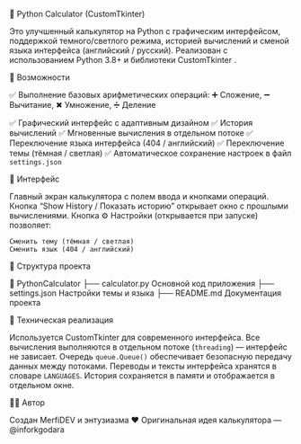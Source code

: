 🧮 Python Calculator (CustomTkinter)

Это улучшенный калькулятор на Python с графическим интерфейсом, поддержкой темного/светлого режима, историей вычислений и сменой языка интерфейса (английский / русский).
Реализован с использованием  Python 3.8+  и библиотеки  CustomTkinter .

 
   🚀 Возможности

✅ Выполнение базовых арифметических операций:
 ➕ Сложение, ➖ Вычитание, ✖ Умножение, ➗ Деление 

✅ Графический интерфейс с адаптивным дизайном
✅ История вычислений
✅ Мгновенные вычисления в отдельном потоке
✅ Переключение языка интерфейса  (404 / английский) 
✅ Переключение темы  (тёмная / светлая) 
✅ Автоматическое сохранение настроек в файл `settings.json`

   📸 Интерфейс

  Главный экран калькулятора с полем ввода и кнопками операций.
  Кнопка  “Show History / Показать историю”  открывает окно с прошлыми вычислениями.
  Кнопка  ⚙ Настройки  (открывается при запуске) позволяет:

    Сменить тему (тёмная / светлая)
    Сменить язык (404 / английский)



   🧩 Структура проекта


📂 PythonCalculator
├── calculator.py          Основной код приложения
├── settings.json          Настройки темы и языка
├── README.md              Документация проекта


   🧠 Техническая реализация

  Используется  CustomTkinter  для современного интерфейса.
  Все вычисления выполняются в отдельном потоке (`threading`) — интерфейс не зависает.
  Очередь `queue.Queue()` обеспечивает безопасную передачу данных между потоками.
  Переводы и тексты интерфейса хранятся в словаре `LANGUAGES`.
  История сохраняется в памяти и отображается в отдельном окне.
 
   👨‍💻 Автор

Создан MerfiDEV	 и энтузиазма ❤️
Оригинальная идея калькулятора — @inforkgodara
